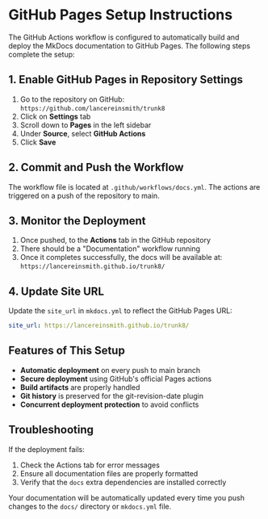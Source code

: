 # GitHub Pages Setup Instructions

The GitHub Actions workflow is configured to automatically build and deploy the MkDocs documentation to GitHub Pages. The following steps complete the setup:

## 1. Enable GitHub Pages in Repository Settings

1. Go to the repository on GitHub: `https://github.com/lancereinsmith/trunk8`
2. Click on **Settings** tab
3. Scroll down to **Pages** in the left sidebar
4. Under **Source**, select **GitHub Actions**
5. Click **Save**

## 2. Commit and Push the Workflow

The workflow file is located at `.github/workflows/docs.yml`. The actions are triggered on a push of the repository to main.


## 3. Monitor the Deployment

1. Once pushed, to the **Actions** tab in the GitHub repository
2. There should be a "Documentation" workflow running
3. Once it completes successfully, the docs will be available at:
   `https://lancereinsmith.github.io/trunk8/`

## 4. Update Site URL

Update the `site_url` in `mkdocs.yml` to reflect the GitHub Pages URL:

```yaml
site_url: https://lancereinsmith.github.io/trunk8/
```

## Features of This Setup

- **Automatic deployment** on every push to main branch
- **Secure deployment** using GitHub's official Pages actions
- **Build artifacts** are properly handled
- **Git history** is preserved for the git-revision-date plugin
- **Concurrent deployment protection** to avoid conflicts

## Troubleshooting

If the deployment fails:

1. Check the Actions tab for error messages
2. Ensure all documentation files are properly formatted
3. Verify that the `docs` extra dependencies are installed correctly

Your documentation will be automatically updated every time you push changes to the `docs/` directory or `mkdocs.yml` file. 